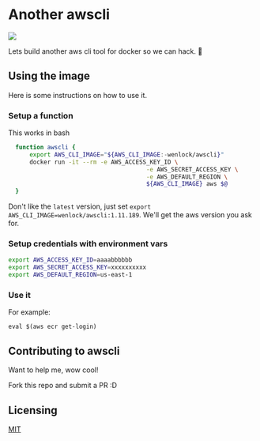 # Another awscli
![](https://travis-ci.org/wenlock/docker-awscli.svg?branch=master)

Lets build another aws cli tool for docker so we can hack. :tada:

## Using the image
Here is some instructions on how to use it.

### Setup a function
This works in bash

```bash
  function awscli {
      export AWS_CLI_IMAGE="${AWS_CLI_IMAGE:-wenlock/awscli}"
      docker run -it --rm -e AWS_ACCESS_KEY_ID \
                                       -e AWS_SECRET_ACCESS_KEY \
                                       -e AWS_DEFAULT_REGION \
                                       ${AWS_CLI_IMAGE} aws $@
  }
```

Don't like the `latest` version, just set `export AWS_CLI_IMAGE=wenlock/awscli:1.11.189`.
We'll get the aws version you ask for.

### Setup credentials with environment vars

```bash
export AWS_ACCESS_KEY_ID=aaaabbbbbb
export AWS_SECRET_ACCESS_KEY=xxxxxxxxxx
export AWS_DEFAULT_REGION=us-east-1
```

### Use it

For example:

`eval $(aws ecr get-login)`

## Contributing to awscli

Want to help me, wow cool!  

Fork this repo and submit a PR :D


## Licensing
[MIT](LICENSE.txt)

